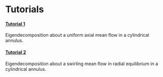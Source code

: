 # Tutorials

#### [Tutorial 1](Tutorial1.ipynb)
Eigendecomposition about a uniform axial mean flow in a cylindrical annulus.

#### [Tutorial 2](Tutorial2.ipynb)
Eigendecomposition about a swirling mean flow in radial equilibrium in a cylindrical annulus.
